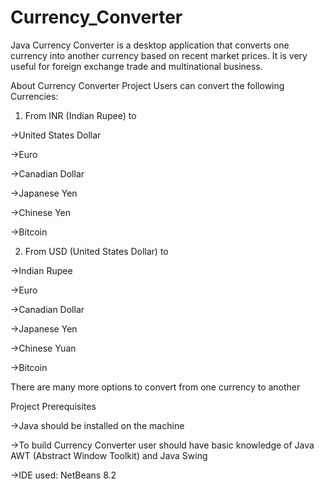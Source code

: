 # Currency_Converter
Java Currency Converter is a desktop application that converts one currency into another currency based on recent market prices. It is very useful for foreign exchange trade and multinational business.


About Currency Converter Project
Users can convert the following Currencies:

1. From INR (Indian Rupee) to

->United States Dollar

->Euro

->Canadian Dollar

->Japanese Yen

->Chinese Yen

->Bitcoin

2. From USD (United States Dollar) to

->Indian Rupee

->Euro

->Canadian Dollar

->Japanese Yen

->Chinese Yuan

->Bitcoin

There are many more options to convert from one currency to another

Project Prerequisites

->Java should be installed on the machine

->To build Currency Converter user should have basic knowledge of Java AWT (Abstract Window Toolkit) and Java Swing

->IDE used: NetBeans 8.2
